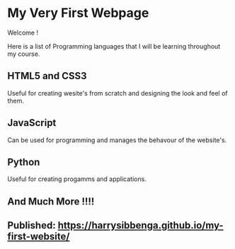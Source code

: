 # My Very First Webpage

Welcome !

Here is a list of Programming languages that I will be learning throughout my course.

## HTML5 and CSS3 
Useful for creating wesite's from scratch and designing the look and feel of them.

## JavaScript
Can be used for programming and manages the behavour of the website's.

## Python
Useful for creating progamms and applications.

## And Much More !!!!

## Published: https://harrysibbenga.github.io/my-first-website/